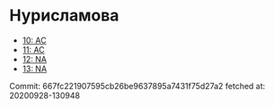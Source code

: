 # Нурисламова
- [10: AC](10.md)
- [11: AC](11.md)
- [12: NA](12.md)
- [13: NA](13.md)

Commit: 667fc221907595cb26be9637895a7431f75d27a2
 fetched at: 20200928-130948
